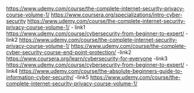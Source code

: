 https://www.udemy.com/course/the-complete-internet-security-privacy-course-volume-1/
https://www.coursera.org/specializations/intro-cyber-security
https://www.udemy.com/course/the-complete-internet-security-privacy-course-volume-1/ - link1
https://www.udemy.com/course/cybersecurity-from-beginner-to-expert/ - link2
https://www.udemy.com/course/the-complete-internet-security-privacy-course-volume-1/
https://www.udemy.com/course/the-complete-cyber-security-course-end-point-protection/ -link2
https://www.coursera.org/learn/cybersecurity-for-everyone -link3
https://www.udemy.com/course/cybersecurity-from-beginner-to-expert/ - link4
https://www.udemy.com/course/the-absolute-beginners-guide-to-information-cyber-security/ -link5
https://www.udemy.com/course/the-complete-internet-security-privacy-course-volume-1/

